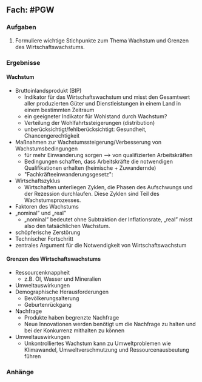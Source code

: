 ## Fach: #PGW 

### Aufgaben

1. Formuliere wichtige Stichpunkte zum Thema Wachstum und Grenzen des Wirtschaftswachstums.

### Ergebnisse

#### Wachstum

- Bruttoinlandsprodukt (BIP)
	- Indikator für das Wirtschaftswachstum und misst den Gesamtwert aller produzierten Güter und Dienstleistungen in einem Land in einem bestimmten Zeitraum
  - ein geeigneter Indikator für Wohlstand durch Wachstum?
  - Verteilung der Wohlfahrtssteigerungen (distribution)
  - unberücksichtigt/fehlberücksichtigt: Gesundheit, Chancengerechtigkeit
- Maßnahmen zur Wachstumssteigerung/Verbesserung von Wachstumsbedingungen
  - für mehr Einwanderung sorgen --> von qualifizierten Arbeitskräften
  - Bedingungen schaffen, dass Arbeitskräfte die notwendigen Qualifikationen erhalten (heimische + Zuwandernde)
  - "Fachkräfteeinwanderungsgesetz": 
- Wirtschaftszyklus
	- Wirtschaften unterliegen Zyklen, die Phasen des Aufschwungs und der Rezession durchlaufen. Diese Zyklen sind Teil des Wachstumsprozesses.
- Faktoren des Wachstums
- „nominal” und „real”
	- „nominal” bedeutet ohne Subtraktion der Inflationsrate, „real” misst also den tatsächlichen Wachstum.
- schöpferische Zerstörung
- Technischer Fortschritt
 - zentrales Argument für die Notwendigkeit von Wirtschaftswachstum

#### Grenzen des Wirtschaftswachstums

- Ressourcenknappheit
	- z.B. Öl, Wasser und Mineralien
- Umweltauswirkungen
- Demographische Herausforderungen 
	- Bevölkerungsalterung
	- Geburtenrückgang
- Nachfrage
	- Produkte haben begrenzte Nachfrage
	- Neue Innovationen werden benötigt um die Nachfrage zu halten und bei der Konkurrenz mithalten zu können
- Umweltauswirkungen
	- Unkontrolliertes Wachstum kann zu Umweltproblemen wie Klimawandel, Umweltverschmutzung und Ressourcenausbeutung führen
### Anhänge
